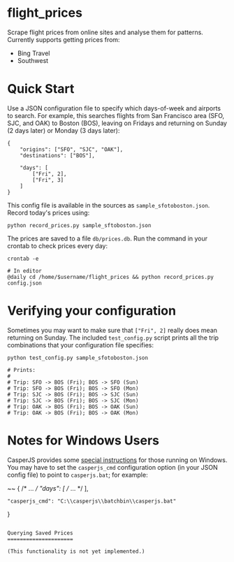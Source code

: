 flight\_prices
=============

Scrape flight prices from online sites and analyse them for patterns. Currently supports getting prices from:

* Bing Travel
* Southwest

Quick Start
===========

Use a JSON configuration file to specify which days-of-week and airports to search. For example, this searches flights from San Francisco area (SFO, SJC, and OAK) to Boston (BOS), leaving on Fridays and returning on Sunday (2 days later) or Monday (3 days later):

~~~
{
    "origins": ["SFO", "SJC", "OAK"],
    "destinations": ["BOS"],

    "days": [
        ["Fri", 2],
        ["Fri", 3]
    ]
}
~~~

This config file is available in the sources as `sample_sfotoboston.json`. Record today's prices using:

~~~
python record_prices.py sample_sftoboston.json
~~~

The prices are saved to a file `db/prices.db`. Run the command in your crontab to check prices every day:

~~~
crontab -e

# In editor
@daily cd /home/$username/flight_prices && python record_prices.py config.json
~~~

Verifying your configuration
============================

Sometimes you may want to make sure that `["Fri", 2]` really does mean returning on Sunday. The included `test_config.py` script prints all the trip combinations that your configuration file specifies:

~~~
python test_config.py sample_sfotoboston.json

# Prints:
#
# Trip: SFO -> BOS (Fri); BOS -> SFO (Sun)
# Trip: SFO -> BOS (Fri); BOS -> SFO (Mon)
# Trip: SJC -> BOS (Fri); BOS -> SJC (Sun)
# Trip: SJC -> BOS (Fri); BOS -> SJC (Mon)
# Trip: OAK -> BOS (Fri); BOS -> OAK (Sun)
# Trip: OAK -> BOS (Fri); BOS -> OAK (Mon)
~~~

Notes for Windows Users
=======================

CasperJS provides some [special instructions](http://casperjs.org/installation.html#windows) for those running on Windows. You may have to set the `casperjs_cmd` configuration option (in your JSON config file) to point to `casperjs.bat`; for example:

~~
{
    /* ... */
    "days": [
        /* ... */
    ],

    "casperjs_cmd": "C:\\casperjs\\batchbin\\casperjs.bat"
}
~~~

Querying Saved Prices
=====================

(This functionality is not yet implemented.)

